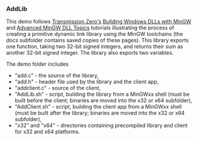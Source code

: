 ### AddLib

This demo follows [Transmission Zero's][] [Building Windows DLLs with MinGW][] and [Advanced MinGW DLL Topics][] tutorials illustrating the process of creating a primitive dynamic link library using the MinGW toolchains (the *docs* subfolder contains saved copies of these pages). This library exports one function, taking two 32-bit signed integers, and returns their sum as another 32-bit signed integer. The library also exports two variables.

The demo folder includes

* "add\.c" - the source of the library,
* "add\.h" - header file used by the library and the client app,
* "addclient\.c" - source of the client,
* "AddLib\.sh" - script, building the library from a MinGWxx shell (must be built before the client; binaries are moved into the x32 or x64 subfolder),
* "AddClient\.sh" - script, building the client app from a MinGWxx shell (must be built after the library; binaries are moved into the x32 or x64 subfolder),
* "x32" and "x64" - directories containing precompiled library and client for x32 and x64 platforms.

<!-- References -->

[Transmission Zero's]: https://www.transmissionzero.co.uk/
[Building Windows DLLs with MinGW]: https://www.transmissionzero.co.uk/computing/building-dlls-with-mingw/
[Advanced MinGW DLL Topics]: https://www.transmissionzero.co.uk/computing/advanced-mingw-dll-topics/
